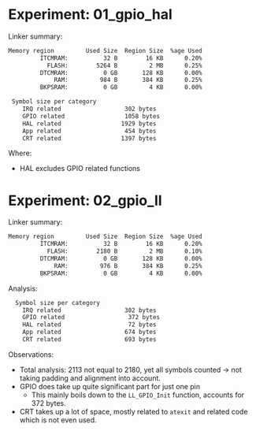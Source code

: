 
# Experiment: 01_gpio_hal

Linker summary:
```bash
Memory region         Used Size  Region Size  %age Used
         ITCMRAM:          32 B        16 KB      0.20%
           FLASH:        5264 B         2 MB      0.25%
         DTCMRAM:          0 GB       128 KB      0.00%
             RAM:         984 B       384 KB      0.25%
         BKPSRAM:          0 GB         4 KB      0.00%
```


```bash
 Symbol size per category
    IRQ related                  302 bytes
    GPIO related                 1058 bytes
    HAL related                 1929 bytes
    App related                  454 bytes
    CRT related                 1397 bytes
```

Where:
 - HAL excludes GPIO related functions


# Experiment: 02_gpio_ll

Linker summary:
```bash
Memory region         Used Size  Region Size  %age Used
         ITCMRAM:          32 B        16 KB      0.20%
           FLASH:        2180 B         2 MB      0.10%
         DTCMRAM:          0 GB       128 KB      0.00%
             RAM:         976 B       384 KB      0.25%
         BKPSRAM:          0 GB         4 KB      0.00%
```

Analysis:
```bash
  Symbol size per category
    IRQ related                  302 bytes
    GPIO related                  372 bytes
    HAL related                   72 bytes
    App related                  674 bytes
    CRT related                  693 bytes
```

Observations:
 - Total analysis: 2113 not equal to 2180, yet all symbols counted -> not taking padding and alignment into account.
 - GPIO does take up quite significant part for just one pin
   - This mainly boils down to the `LL_GPIO_Init` function, accounts for 372 bytes.
 - CRT takes up a lot of space, mostly related to `atexit` and related code which is not even used.
